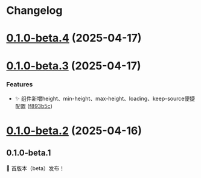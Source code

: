 # Changelog



# [0.1.0-beta.4](https://github.com/erqianyi/vxe-table-middleware/compare/v0.1.0-beta.3...v0.1.0-beta.4) (2025-04-17)

# [0.1.0-beta.3](https://github.com/erqianyi/vxe-table-middleware/compare/v0.1.0-beta.2...v0.1.0-beta.3) (2025-04-17)


### Features

* :sparkles: 组件新增height、min-height、max-height、loading、keep-source便捷配置 ([f893b5c](https://github.com/erqianyi/vxe-table-middleware/commit/f893b5c371d16046282c5c87d71b0bccb91e35d3))

# [0.1.0-beta.2](https://github.com/erqianyi/vxe-table-middleware/compare/v0.1.0-beta.1...v0.1.0-beta.2) (2025-04-16)

## 0.1.0-beta.1

:tada: 首版本（beta）发布！
